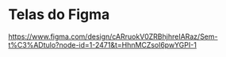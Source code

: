 # Telas do Figma

https://www.figma.com/design/cARruokV0ZRBhjhreIARaz/Sem-t%C3%ADtulo?node-id=1-2471&t=HhnMCZsol6pwYGPI-1
